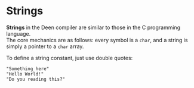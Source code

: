 # Strings
**Strings** in the Deen compiler are similar to those in the C programming language. <br/>
The core mechanics are as follows: every symbol is a `char`, and a string is simply a pointer to a `char` array. <br/>

To define a string constant, just use double quotes:
```deen
"Something here"
"Hello World!"
"Do you reading this?"
```
